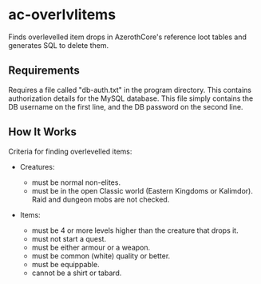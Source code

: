 # ac-overlvlitems
Finds overlevelled item drops in AzerothCore's reference loot tables and generates SQL to delete them.

## Requirements ##
Requires a file called "db-auth.txt" in the program directory. This contains authorization details for the MySQL database. 
This file simply contains the DB username on the first line, and the DB password on the second line. 

## How It Works ##
Criteria for finding overlevelled items:
- Creatures:
  - must be normal non-elites.
  - must be in the open Classic world (Eastern Kingdoms or Kalimdor). Raid and dungeon mobs are not checked.
  
- Items: 
  - must be 4 or more levels higher than the creature that drops it.
  - must not start a quest.
  - must be either armour or a weapon.
  - must be common (white) quality or better.
  - must be equippable.
  - cannot be a shirt or tabard.
